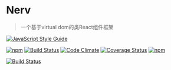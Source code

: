 # Nerv

> 一个基于virtual dom的类React组件框架

[![JavaScript Style Guide](https://cdn.rawgit.com/standard/standard/master/badge.svg)](https://github.com/standard/standard)

[![npm](https://img.shields.io/npm/v/nervjs.svg?style=flat-square)](https://www.npmjs.com/package/nervjs)
[![Build Status](https://img.shields.io/travis/o2team/nerv.svg?style=flat-square)](https://travis-ci.org/o2team/nerv)
[![Code Climate](https://img.shields.io/codeclimate/github/o2team/nerv.svg?style=flat-square)](https://codeclimate.com/github/o2team/nerv)
[![Coverage Status](https://img.shields.io/coveralls/o2team/nerv.svg?style=flat-square)](https://coveralls.io/github/o2team/nerv?branch=master)
[![npm](https://img.shields.io/npm/dw/nervjs.svg?style=flat-square)](https://www.npmjs.com/package/nervjs)

[![Build Status](https://saucelabs.com/browser-matrix/nerv-project.svg)](https://saucelabs.com/u/nerv-project)
